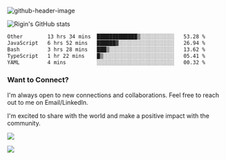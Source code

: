 
![github-header-image](https://github.com/riginoommen/riginoommen/assets/3840244/889cae65-df55-4cda-86cc-bf21bf1f2e96)

![Rigin's GitHub stats](https://github-readme-stats.vercel.app/api?username=riginoommen\&show_icons=true\&show=reviews,discussions_started,discussions_answered,prs_merged,prs_merged_percentage)


<!--START_SECTION:waka-->

```txt
Other        13 hrs 34 mins  █████████████▒░░░░░░░░░░░   53.28 %
JavaScript   6 hrs 52 mins   ██████▓░░░░░░░░░░░░░░░░░░   26.94 %
Bash         3 hrs 28 mins   ███▒░░░░░░░░░░░░░░░░░░░░░   13.62 %
TypeScript   1 hr 22 mins    █▒░░░░░░░░░░░░░░░░░░░░░░░   05.41 %
YAML         4 mins          ░░░░░░░░░░░░░░░░░░░░░░░░░   00.32 %
```

<!--END_SECTION:waka-->

### Want to Connect?

I'm always open to new connections and collaborations. Feel free to reach out to me on Email/LinkedIn.

I'm excited to share with the world and make a positive impact with the community.

![](https://komarev.com/ghpvc/?username=riginoommen)

![](https://hit.yhype.me/github/profile?user_id=3840244)

